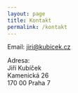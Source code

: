 ```yaml
---
layout: page
title: Kontakt
permalink: /kontakt
---
```



<p>Email: <a href="mailto:jiri@kubicek.cz">jiri@kubicek.cz</a></p>

<p>Adresa:<br />
Jiří Kubíček<br />
Kamenická 26<br />
170 00 Praha 7</p>
